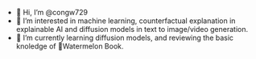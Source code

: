 - 👋 Hi, I’m @congw729
- 👀 I’m interested in machine learning, counterfactual explanation in explainable AI and diffusion models in text to image/video generation.
- 🌱 I’m currently learning diffusion models, and reviewing the basic knoledge of 🍉Watermelon Book.
<!--- - 💞️ I’m looking to collaborate on --->
<!--- - 📫 How to reach me --->

<!---
congw729/congw729 is a ✨ special ✨ repository because its `README.md` (this file) appears on your GitHub profile.
You can click the Preview link to take a look at your changes.
--->
